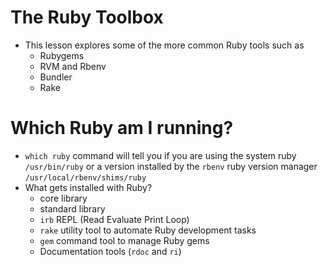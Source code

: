 # The Ruby Toolbox

- This lesson explores some of the more common Ruby tools such as
  - Rubygems
  - RVM and Rbenv
  - Bundler
  - Rake

# Which Ruby am I running?

- `which ruby` command will tell you if you are using the system ruby `/usr/bin/ruby` or a version installed by the `rbenv` ruby version manager `/usr/local/rbenv/shims/ruby`
- What gets installed with Ruby?
  - core library
  - standard library
  - `irb` REPL (Read Evaluate Print Loop)
  - `rake` utility tool to automate Ruby development tasks
  - `gem` command tool to manage Ruby gems
  - Documentation tools (`rdoc` and `ri`)

  